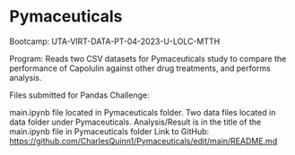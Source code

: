 # Pymaceuticals

Bootcamp: UTA-VIRT-DATA-PT-04-2023-U-LOLC-MTTH

Program: Reads two CSV datasets for Pymaceuticals study to compare the performance of Capolulin against other drug treatments, and performs
analysis.

Files submitted for Pandas Challenge:

main.ipynb file located in Pymaceuticals folder.
Two data files located in data folder under Pymaceuticals.
Analysis/Result is in the title of the main.ipynb file in Pymaceuticals folder
Link to GitHub: https://github.com/CharlesQuinn1/Pymaceuticals/edit/main/README.md

